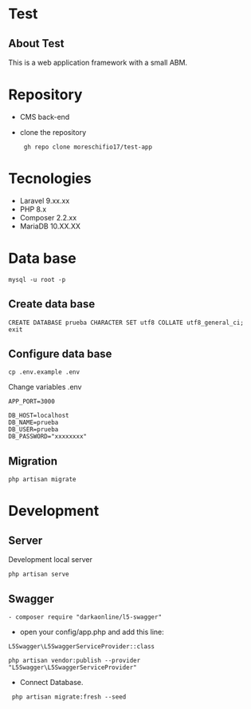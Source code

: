 # Test
## About Test

This is a web application framework with a small ABM. 

# Repository

- CMS back-end
- clone the repository

  ` gh repo clone moreschifio17/test-app`

# Tecnologies

- Laravel 9.xx.xx
- PHP 8.x
- Composer 2.2.xx
- MariaDB 10.XX.XX

# Data base

```
mysql -u root -p
```

## Create data base

```
CREATE DATABASE prueba CHARACTER SET utf8 COLLATE utf8_general_ci;
exit
```

## Configure data base

```
cp .env.example .env
```

Change variables .env

```
APP_PORT=3000
    
DB_HOST=localhost
DB_NAME=prueba
DB_USER=prueba
DB_PASSWORD="xxxxxxxx"
```

## Migration

```
php artisan migrate
```

# Development

## Server

Development local server

```
php artisan serve
```
## Swagger 

```
- composer require "darkaonline/l5-swagger"
```
- open your config/app.php and add this line: 
```
L5Swagger\L5SwaggerServiceProvider::class

php artisan vendor:publish --provider "L5Swagger\L5SwaggerServiceProvider"
```
- Connect Database.
```
 php artisan migrate:fresh --seed
```
